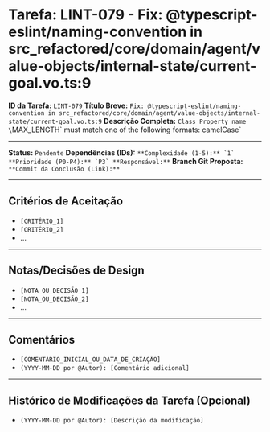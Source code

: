 # Tarefa: LINT-079 - Fix: @typescript-eslint/naming-convention in src_refactored/core/domain/agent/value-objects/internal-state/current-goal.vo.ts:9

**ID da Tarefa:** `LINT-079`
**Título Breve:** `Fix: @typescript-eslint/naming-convention in src_refactored/core/domain/agent/value-objects/internal-state/current-goal.vo.ts:9`
**Descrição Completa:**
`Class Property name \`MAX_LENGTH\` must match one of the following formats: camelCase`

---

**Status:** `Pendente`
**Dependências (IDs):** ``
**Complexidade (1-5):** `1`
**Prioridade (P0-P4):** `P3`
**Responsável:** ``
**Branch Git Proposta:** ``
**Commit da Conclusão (Link):** ``

---

## Critérios de Aceitação
- `[CRITÉRIO_1]`
- `[CRITÉRIO_2]`
- ...

---

## Notas/Decisões de Design
- `[NOTA_OU_DECISÃO_1]`
- `[NOTA_OU_DECISÃO_2]`
- ...

---

## Comentários
- `[COMENTÁRIO_INICIAL_OU_DATA_DE_CRIAÇÃO]`
- `(YYYY-MM-DD por @Autor): [Comentário adicional]`

---

## Histórico de Modificações da Tarefa (Opcional)
- `(YYYY-MM-DD por @Autor): [Descrição da modificação]`
